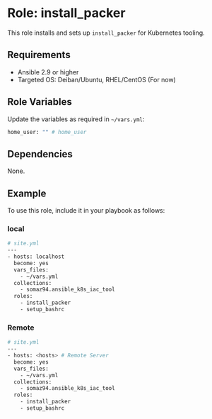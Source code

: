 # Role: install_packer

This role installs and sets up `install_packer` for Kubernetes tooling.

## Requirements

- Ansible 2.9 or higher
- Targeted OS: Deiban/Ubuntu, RHEL/CentOS (For now)

## Role Variables

Update the variables as required in `~/vars.yml`:

```bash
home_user: "" # home_user
```

## Dependencies

None.

## Example

To use this role, include it in your playbook as follows:

### local
```bash
# site.yml
---
- hosts: localhost
  become: yes
  vars_files:
    - ~/vars.yml
  collections:
    - somaz94.ansible_k8s_iac_tool
  roles:
    - install_packer
    - setup_bashrc
```

### Remote
```bash
# site.yml
---
- hosts: <hosts> # Remote Server
  become: yes
  vars_files:
    - ~/vars.yml
  collections:
    - somaz94.ansible_k8s_iac_tool
  roles:
    - install_packer
    - setup_bashrc
```
